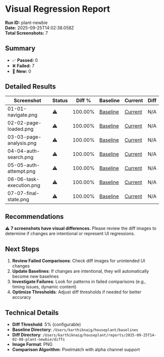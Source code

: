 # Visual Regression Report

**Run ID:** plant-newbie  
**Date:** 2025-09-25T14:02:38.058Z  
**Total Screenshots:** 7

## Summary

- ✅ **Passed:** 0
- ❌ **Failed:** 7  
- 📸 **New:** 0

## Detailed Results

| Screenshot | Status | Diff % | Baseline | Current | Diff |
|------------|--------|--------|----------|---------|------|
| 01-01-navigate.png | ⚠️ | 100.00% | [Baseline](01-01-navigate.png) | [Current](01-01-navigate.png) | N/A |
| 02-02-page-loaded.png | ⚠️ | 100.00% | [Baseline](02-02-page-loaded.png) | [Current](02-02-page-loaded.png) | N/A |
| 03-03-page-analysis.png | ⚠️ | 100.00% | [Baseline](03-03-page-analysis.png) | [Current](03-03-page-analysis.png) | N/A |
| 04-04-auth-search.png | ⚠️ | 100.00% | [Baseline](04-04-auth-search.png) | [Current](04-04-auth-search.png) | N/A |
| 05-05-auth-attempt.png | ⚠️ | 100.00% | [Baseline](05-05-auth-attempt.png) | [Current](05-05-auth-attempt.png) | N/A |
| 06-06-task-execution.png | ⚠️ | 100.00% | [Baseline](06-06-task-execution.png) | [Current](06-06-task-execution.png) | N/A |
| 07-07-final-state.png | ⚠️ | 100.00% | [Baseline](07-07-final-state.png) | [Current](07-07-final-state.png) | N/A |

## Recommendations

⚠️ **7 screenshots have visual differences.** Please review the diff images to determine if changes are intentional or represent UI regressions.

## Next Steps

1. **Review Failed Comparisons**: Check diff images for unintended UI changes
2. **Update Baselines**: If changes are intentional, they will automatically become new baselines
3. **Investigate Failures**: Look for patterns in failed comparisons (e.g., timing issues, dynamic content)
4. **Optimize Thresholds**: Adjust diff thresholds if needed for better accuracy

## Technical Details

- **Diff Threshold**: 5% (configurable)
- **Baseline Directory**: `/Users/karthiknaig/houseplant/baselines`
- **Diff Directory**: `/Users/karthiknaig/houseplant/reports/2025-09-25T14-02-08-plant-newbie/diffs`
- **Image Format**: PNG
- **Comparison Algorithm**: Pixelmatch with alpha channel support
